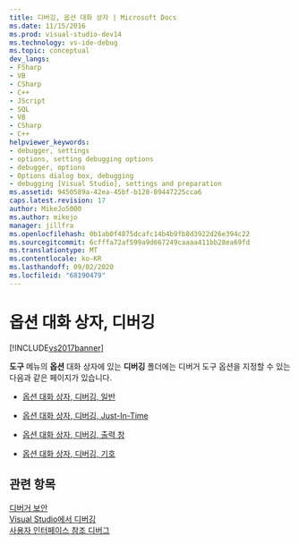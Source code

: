 ```yaml
---
title: 디버깅, 옵션 대화 상자 | Microsoft Docs
ms.date: 11/15/2016
ms.prod: visual-studio-dev14
ms.technology: vs-ide-debug
ms.topic: conceptual
dev_langs:
- FSharp
- VB
- CSharp
- C++
- JScript
- SQL
- VB
- CSharp
- C++
helpviewer_keywords:
- debugger, settings
- options, setting debugging options
- debugger, options
- Options dialog box, debugging
- debugging [Visual Studio], settings and preparation
ms.assetid: 9450589a-42ea-45bf-b128-89447225cca6
caps.latest.revision: 17
author: MikeJo5000
ms.author: mikejo
manager: jillfra
ms.openlocfilehash: 0b1ab0f4875dcafc14b4b9fb8d3922d26e394c22
ms.sourcegitcommit: 6cfffa72af599a9d667249caaaa411bb28ea69fd
ms.translationtype: MT
ms.contentlocale: ko-KR
ms.lasthandoff: 09/02/2020
ms.locfileid: "68190479"
---
```

# <a name="debugging-options-dialog-box"></a>옵션 대화 상자, 디버깅
[!INCLUDE[vs2017banner](../includes/vs2017banner.md)]

**도구** 메뉴의 **옵션** 대화 상자에 있는 **디버깅** 폴더에는 디버거 도구 옵션을 지정할 수 있는 다음과 같은 페이지가 있습니다.  
  
- [옵션 대화 상자, 디버깅, 일반](../debugger/general-debugging-options-dialog-box.md)  
  
- [옵션 대화 상자, 디버깅, Just-In-Time](../debugger/just-in-time-debugging-options-dialog-box.md)  
  
- [옵션 대화 상자, 디버깅, 출력 창](../debugger/output-window-debugging-options-dialog-box.md)  
  
- [옵션 대화 상자, 디버깅, 기호](../debugger/specify-symbol-dot-pdb-and-source-files-in-the-visual-studio-debugger.md)  
  
## <a name="see-also"></a>관련 항목  
 [디버거 보안](../debugger/debugger-security.md)   
 [Visual Studio에서 디버깅](../debugger/debugging-in-visual-studio.md)   
 [사용자 인터페이스 참조 디버그](../debugger/debugging-user-interface-reference.md)
